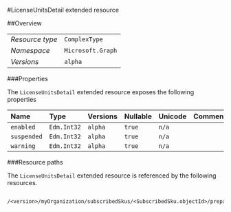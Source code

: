 #LicenseUnitsDetail extended resource

 



##Overview

|  |  | 
| :-- | :-- | 
| _Resource type_ | `ComplexType` | 
| _Namespace_ | `Microsoft.Graph` | 
| _Versions_ | `alpha` | 


###Properties

The `LicenseUnitsDetail` extended resource exposes the following properties 

| Name | Type | Versions | Nullable | Unicode | Comments | 
| :-- | :-- | :-- | :-- | :-- | :-- | 
| `enabled` | `Edm.Int32` | `alpha` | `true` | `n/a` |  | 
| `suspended` | `Edm.Int32` | `alpha` | `true` | `n/a` |  | 
| `warning` | `Edm.Int32` | `alpha` | `true` | `n/a` |  | 


###Resource paths

The `LicenseUnitsDetail` extended resource is referenced by the following resources. 

```
	/<version>/myOrganization/subscribedSkus/<SubscribedSku.objectId>/prepaidUnits
```





